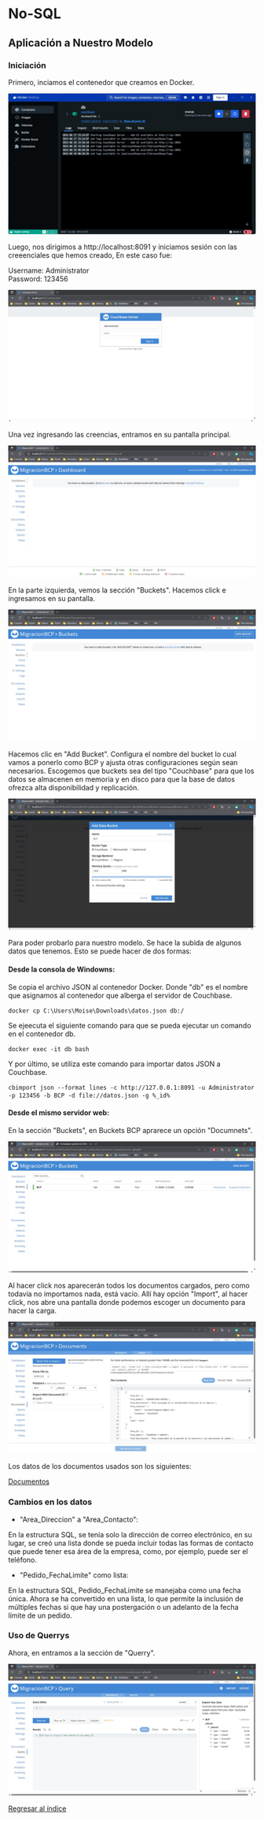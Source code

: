 # No-SQL



## Aplicación a Nuestro Modelo

### Iniciación


Primero, inciamos el contenedor que creamos en Docker.

<div>
<img src=".\NoSQL\CB-06.jpeg" alt="CB-06" style="width: auto; height: auto;"/>
</div>

Luego, nos dirigimos a http://localhost:8091 y iniciamos sesión con las creeenciales que hemos creado, En este caso fue:

Username: Administrator     
Password: 123456

<div>
<img src=".\NoSQL\CB-00.jpeg" alt="CB-00" style="width: auto; height: auto;"/>
</div>

Una vez ingresando las creencias, entramos en su pantalla principal.

<div>
<img src=".\NoSQL\CB-01.jpeg" alt="CB-01" style="width: auto; height: auto;"/>
</div>

En la parte izquierda, vemos la sección "Buckets". Hacemos click e ingresamos en su pantalla.

<div>
<img src=".\NoSQL\CB-02.jpeg" alt="CB-02" style="width: auto; height: auto;"/>
</div>

Hacemos clic en "Add Bucket". Configura el nombre del bucket lo cual vamos a ponerlo como BCP y ajusta otras configuraciones según sean necesarios. Escogemos que buckets sea del tipo "Couchbase" para que los datos se almacenen en memoria y en disco para que la base de datos ofrezca alta disponibilidad y replicación.

<div>
<img src=".\NoSQL\CB-03.jpeg" alt="CB-03" style="width: auto; height: auto;"/>
</div>

Para poder probarlo para nuestro modelo. Se hace la subida de algunos datos que tenemos. Esto se puede hacer de dos formas: 

#### Desde la consola de Windowns: 

Se copia el archivo JSON al contenedor Docker. Donde "db" es el nombre que asignamos al contenedor que alberga el servidor de Couchbase.


```
docker cp C:\Users\Moise\Downloads\datos.json db:/
```

Se ejeecuta el siguiente comando para que se pueda ejecutar un  comando en el contenedor db.

```
docker exec -it db bash
```

Y por último, se utiliza este comando para importar datos JSON a Couchbase.

```
cbimport json --format lines -c http://127.0.0.1:8091 -u Administrator -p 123456 -b BCP -d file://datos.json -g %_id%
```

#### Desde el mismo servidor web:

En la sección "Buckets", en Buckets BCP aprarece un opción "Documnets".

<div>
<img src=".\NoSQL\CB-05.jpeg" alt="CB-05" style="width: auto; height: auto;"/>
</div>

Al hacer click nos aparecerán todos los documentos cargados, pero como todavía no importamos nada, está vacío.  Allí hay opción "Import", al hacer click, nos abre una pantalla donde podemos escoger un documento para hacer la carga.

<div>
<img src=".\NoSQL\CB-04.jpeg" alt="CB-04" style="width: auto; height: auto;"/>
</div>

Los datos de los documentos usados son los siguientes:

[Documentos](/Monografia/NoSQL/datos.md)


### Cambios en los datos

* "Area_Direccion" a "Area_Contacto":

En la estructura SQL, se tenía solo la dirección de correo electrónico, en su lugar, se creó una lista donde se pueda incluir todas las formas de contacto que puede tener esa área de la empresa, como, por ejemplo, puede ser el teléfono.

* "Pedido_FechaLimite" como lista:

En la estructura SQL, Pedido_FechaLimite se manejaba como una fecha única. Ahora se ha convertido en una lista, lo que permite la inclusión de múltiples fechas si que hay una postergación o un adelanto de la fecha límite de un pedido.


### Uso de Querrys

Ahora, en entramos a la sección de "Querry".

<div>
<img src=".\NoSQL\CB-07.jpeg" alt="CB-07" style="width: auto; height: auto;"/>
</div>


[Regresar al índice](Indice.md)